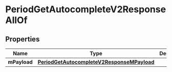 

# PeriodGetAutocompleteV2ResponseAllOf


## Properties

| Name | Type | Description | Notes |
|------------ | ------------- | ------------- | -------------|
|**mPayload** | [**PeriodGetAutocompleteV2ResponseMPayload**](PeriodGetAutocompleteV2ResponseMPayload.md) |  |  |



